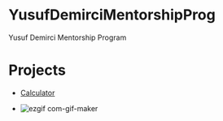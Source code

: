 # YusufDemirciMentorshipProg
Yusuf Demirci Mentorship Program

# Projects

- [Calculator](#calculator)

 - ![ezgif com-gif-maker](https://user-images.githubusercontent.com/80515499/171272197-8a853992-f1e8-4676-9e40-d19e6b14090f.png) 
